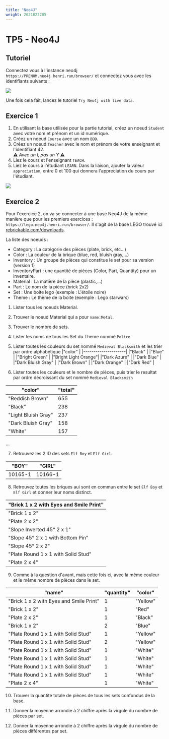 ```yaml
---
title: "Neo4J"
weight: 2021022205
---
```


# TP5 - Neo4J


## Tutoriel

Connectez vous à l'instance neo4j `https://PRENOM.neo4j.henri.run/browser/` et connectez vous avec les identifiants suivants :

![](../tp5-neo4j.png)

Une fois cela fait, lancez le tutoriel `Try Neo4j with live data`.

## Exercice 1
1. En utilisant la base utilisée pour la partie tutorial, créez un noeud `Student` avec votre nom et prénom et un id numérique.
2. Créez un noeud `Course` avec un nom `BDD`.
3. Créez un noeud `Teacher` avec le nom et prénom de votre enseignant et l'identifiant 42.  
   ⚠️ _Avec un I, pas un Y_ ⚠️
4. Liez le cours et l'enseignant `TEACH`.
5. Liez le cours à l'étudiant `LEARN`. Dans la liaison, ajouter la valeur `appreciation`, entre 0 et 100 qui donnera l'appreciation du cours par l'étudiant.

![](../tp5-ex1-final.png)

## Exercice 2
Pour l'exercice 2, on va se connecter à une base Neo4J de la même manière que pour les premiers exercices :
`https://lego.neo4j.henri.run/browser/`. 
Il s'agit de la base LEGO trouvé ici [rebrickable.com/downloads](https://rebrickable.com/downloads/).  

La liste des noeuds : 
- Category : La catégorie des pièces (plate, brick, etc...)
- Color : La couleur de la brique (blue, red, bluish gray,...)
- Inventory : Un groupe de pièces qui constitue le set pour sa version (version 1)
- InventoryPart : une quantité de pièces (Color, Part, Quantity) pour un inventaire.
- Material : La matière de la pièce (plastic,...)
- Part : Le nom de la pièce (brick 2x2)
- Set : Une boite lego (exemple : L'étoile noire)
- Theme : Le thème de la boite (exemple : Lego starwars)

1. Lister tous les noeuds Material.
2. Trouver le noeud Material qui a pour `name:Metal`.
3. Trouver le nombre de sets.
4. Lister les noms de tous les Set du Theme nommé `Police`.
5. Lister toutes les couleurs du set nommé `Medieval Blacksmith` et les trier par ordre alphabétique
|"color"              |
|---------------------|
|"Black"              |
|"Blue"               |
|"Bright Green"       |
|"Bright Light Orange"|
|"Dark Azure"         |
|"Dark Blue"          |
|"Dark Bluish Gray"   |
|"Dark Brown"         |
|"Dark Orange"        |
|"Dark Red"           |

6. Lister toutes les couleurs et le nombre de pièces, puis trier le resultat par ordre décroissant du set nommé `Medieval Blacksmith`

|"color"              | "total" |
|---------------------|---------|
|"Reddish Brown"      |  655    |
|"Black"              |  238    |
|"Light Bluish Gray"  |  237    |
|"Dark Bluish Gray"   |  158    |
|"White"              |  157    |
...

7. Retrouvez les 2 ID des sets `Elf Boy` et `Elf Girl`.

|"BOY"|"GIRL"|
|---|---|
|10165-1|10166-1|


8. Retrouvez toutes les briques aui sont en commun entre le set `Elf Boy` et `Elf Girl` et donner leur noms distinct.

|"Brick 1 x 2 with Eyes and Smile Print"|
|---------------------------------------|
|"Brick 1 x 2"                          |
|"Plate 2 x 2"                          |
|"Slope Inverted 45° 2 x 1"             |
|"Slope 45° 2 x 1 with Bottom Pin"      |
|"Slope 45° 2 x 2"                      |
|"Plate Round 1 x 1 with Solid Stud"    |
|"Plate 2 x 4"                          |    

9. Comme à la question d'avant, mais cette fois ci, avec la même couleur et le même nombre de pièces dans le set.

|"name"                       |"quantity"|"color"|
|---------------------------------------|----------------|---------------|
|"Brick 1 x 2 with Eyes and Smile Print"|1               |"Yellow"       |
|"Brick 1 x 2"                          |1               |"Red"          |
|"Plate 2 x 2"                          |1               |"Black"        |
|"Brick 1 x 2"                          |2               |"Blue"         |
|"Plate Round 1 x 1 with Solid Stud"    |1               |"Yellow"       |
|"Plate Round 1 x 1 with Solid Stud"    |2               |"Yellow"       |
|"Plate Round 1 x 1 with Solid Stud"    |1               |"White"        |
|"Plate Round 1 x 1 with Solid Stud"    |1               |"White"        |
|"Plate Round 1 x 1 with Solid Stud"    |1               |"White"        |
|"Plate Round 1 x 1 with Solid Stud"    |1               |"White"        |
|"Plate 2 x 4"                          |1               |"White"        |

10. Trouver la quantité totale de pièces de tous les sets confondus de la base.

11. Donner la moyenne arrondie à 2 chiffre après la virgule du nombre de pièces par set.

12. Donner la moyenne arrondie à 2 chiffre après la virgule du nombre de pièces différentes par set.


